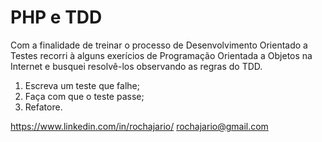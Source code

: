 # PHP e TDD

Com a finalidade de treinar o processo de Desenvolvimento Orientado a Testes recorri à alguns exerícios de Programação Orientada a Objetos na Internet e busquei resolvê-los observando as regras do TDD.

1) Escreva um teste que falhe;
2) Faça com que o teste passe;
3) Refatore.

https://www.linkedin.com/in/rochajario/
rochajario@gmail.com
